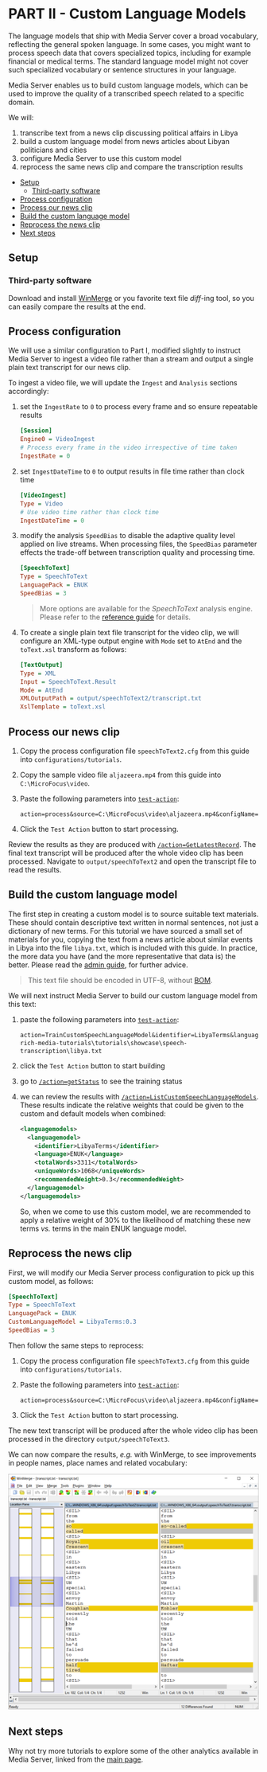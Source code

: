 # PART II - Custom Language Models

The language models that ship with Media Server cover a broad vocabulary, reflecting the general spoken language. In some cases, you might want to process speech data that covers specialized topics, including for example financial or medical terms.  The standard language model might not cover such specialized vocabulary or sentence structures in your language.

Media Server enables us to build custom language models, which can be used to improve the quality of a transcribed speech related to a specific domain.

We will:

1. transcribe text from a news clip discussing political affairs in Libya
1. build a custom language model from news articles about Libyan politicians and cities
1. configure Media Server to use this custom model
1. reprocess the same news clip and compare the transcription results

<!-- TOC depthFrom:2 -->

- [Setup](#setup)
  - [Third-party software](#third-party-software)
- [Process configuration](#process-configuration)
- [Process our news clip](#process-our-news-clip)
- [Build the custom language model](#build-the-custom-language-model)
- [Reprocess the news clip](#reprocess-the-news-clip)
- [Next steps](#next-steps)

<!-- /TOC -->

## Setup

### Third-party software

Download and install [WinMerge](http://winmerge.org/downloads/) or you favorite text file *diff*-ing tool, so you can easily compare the results at the end.

## Process configuration

We will use a similar configuration to Part I, modified slightly to instruct Media Server to ingest a video file rather than a stream and output a single plain text transcript for our news clip.

To ingest a video file, we will update the `Ingest` and `Analysis` sections accordingly:

1. set the `IngestRate` to `0` to process every frame and so ensure repeatable results

    ```ini
    [Session]
    Engine0 = VideoIngest
    # Process every frame in the video irrespective of time taken
    IngestRate = 0
    ```

1. set `IngestDateTime` to `0` to output results in file time rather than clock time

    ```ini
    [VideoIngest]
    Type = Video
    # Use video time rather than clock time
    IngestDateTime = 0
    ```

1. modify the analysis `SpeedBias` to disable the adaptive quality level applied on live streams.  When processing files, the `SpeedBias` parameter effects the trade-off between transcription quality and processing time.

    ```ini
    [SpeechToText]
    Type = SpeechToText
    LanguagePack = ENUK
    SpeedBias = 3
    ```

    > More options are available for the *SpeechToText* analysis engine.  Please refer to the [reference guide](https://www.microfocus.com/documentation/idol/IDOL_12_8/MediaServer_12.8_Documentation/Help/index.html#Configuration/Analysis/SpeechToText/_SpeechToText.htm) for details.

1. To create a single plain text file transcript for the video clip, we will configure an XML-type output engine with `Mode` set to `AtEnd` and the `toText.xsl` transform as follows:

    ```ini
    [TextOutput]
    Type = XML
    Input = SpeechToText.Result
    Mode = AtEnd
    XMLOutputPath = output/speechToText2/transcript.txt
    XslTemplate = toText.xsl
    ```

## Process our news clip

1. Copy the process configuration file `speechToText2.cfg` from this guide into `configurations/tutorials`.

1. Copy the sample video file `aljazeera.mp4` from this guide into `C:\MicroFocus\video`. 

1. Paste the following parameters into [`test-action`](http://127.0.0.1:14000/a=admin#page/console/test-action):

    ```url
    action=process&source=C:\MicroFocus\video\aljazeera.mp4&configName=tutorials/speechToText2
    ```

1. Click the `Test Action` button to start processing.

Review the results as they are produced with [`/action=GetLatestRecord`](http://127.0.0.1:14000/a=getlatestrecord). The final text transcript will be produced after the whole video clip has been processed.  Navigate to `output/speechToText2` and open the transcript file to read the results.

## Build the custom language model

The first step in creating a custom model is to source suitable text materials.  These should contain descriptive text written in normal sentences, not just a dictionary of new terms. For this tutorial we have sourced a small set of materials for you, copying the text from a news article about similar events in Libya into the file `libya.txt`, which is included with this guide.  In practice, the more data you have (and the more representative that data is) the better. Please read the [admin guide](https://www.microfocus.com/documentation/idol/IDOL_12_8/MediaServer_12.8_Documentation/Guides/html/index.html#Training/CustomLM_Introduction.htm), for further advice.

> This text file should be encoded in UTF-8, without [BOM](https://en.wikipedia.org/wiki/Byte_order_mark#UTF-8).

We will next instruct Media Server to build our custom language model from this text:

1. paste the following parameters into [`test-action`](http://127.0.0.1:14000/a=admin#page/console/test-action):
    ```url
    action=TrainCustomSpeechLanguageModel&identifier=LibyaTerms&languagepack=ENUK&textpath=C:\MicroFocus\idol-rich-media-tutorials\tutorials\showcase\speech-transcription\libya.txt
    ```
1. click the `Test Action` button to start building
1. go to [`/action=getStatus`](http://127.0.0.1:14000/a=queueinfo&queuename=TrainCustomSpeechLanguageModel&queueaction=getstatus) to see the training status
1. we can review the results with [`/action=ListCustomSpeechLanguageModels`](http://127.0.0.1:14000/action=ListCustomSpeechLanguageModels). These results indicate the relative weights that could be given to the custom and default models when combined:

    ```xml
    <languagemodels>
      <languagemodel>
        <identifier>LibyaTerms</identifier>
        <language>ENUK</language>
        <totalWords>3311</totalWords>
        <uniqueWords>1068</uniqueWords>
        <recommendedWeight>0.3</recommendedWeight>
      </languagemodel>
    </languagemodels>
    ```

    So, when we come to use this custom model, we are recommended to apply a relative weight of 30% to the likelihood of matching these new terms *vs.* terms in the main ENUK language model.

## Reprocess the news clip

First, we will modify our Media Server process configuration to pick up this custom model, as follows:

```ini
[SpeechToText]
Type = SpeechToText
LanguagePack = ENUK
CustomLanguageModel = LibyaTerms:0.3
SpeedBias = 3
```

Then follow the same steps to reprocess:

1. Copy the process configuration file `speechToText3.cfg` from this guide into `configurations/tutorials`.
1. Paste the following parameters into [`test-action`](http://127.0.0.1:14000/a=admin#page/console/test-action):

    ```url
    action=process&source=C:\MicroFocus\video\aljazeera.mp4&configName=tutorials/speechToText3
    ```

1. Click the `Test Action` button to start processing.

The new text transcript will be produced after the whole video clip has been processed in the directory `output/speechToText3`.

We can now compare the results, *e.g.* with WinMerge, to see improvements in people names, place names and related vocabulary:

![news-srt](./figs/language-model-diff.png)

## Next steps

Why not try more tutorials to explore some of the other analytics available in Media Server, linked from the [main page](../../README.md).
